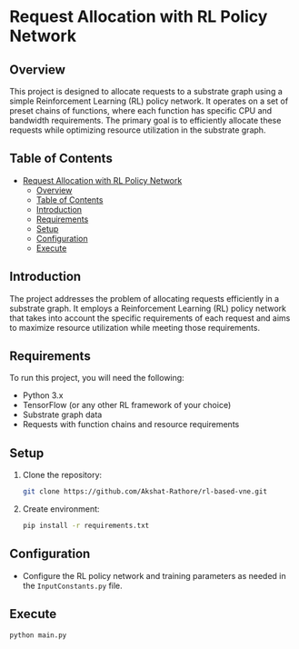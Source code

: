 # Request Allocation with RL Policy Network

## Overview

This project is designed to allocate requests to a substrate graph using a simple Reinforcement Learning (RL) policy network. It operates on a set of preset chains of functions, where each function has specific CPU and bandwidth requirements. The primary goal is to efficiently allocate these requests while optimizing resource utilization in the substrate graph.

## Table of Contents

- [Request Allocation with RL Policy Network](#request-allocation-with-rl-policy-network)
  - [Overview](#overview)
  - [Table of Contents](#table-of-contents)
  - [Introduction](#introduction)
  - [Requirements](#requirements)
  - [Setup](#setup)
  - [Configuration](#configuration)
  - [Execute](#execute)

## Introduction

The project addresses the problem of allocating requests efficiently in a substrate graph. It employs a Reinforcement Learning (RL) policy network that takes into account the specific requirements of each request and aims to maximize resource utilization while meeting those requirements.


## Requirements

To run this project, you will need the following:

- Python 3.x
- TensorFlow (or any other RL framework of your choice)
- Substrate graph data
- Requests with function chains and resource requirements

## Setup

1. Clone the repository:

   ```bash
   git clone https://github.com/Akshat-Rathore/rl-based-vne.git
   ```
2. Create environment:
   ```bash
   pip install -r requirements.txt
   ```

## Configuration

- Configure the RL policy network and training parameters as needed in the `InputConstants.py` file.

## Execute

```bash
python main.py
```
